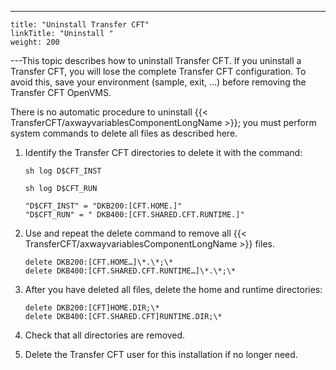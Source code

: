 ---
    title: "Uninstall Transfer CFT"
    linkTitle: "Uninstall "
    weight: 200
---This topic describes how to uninstall Transfer CFT. If you uninstall a Transfer CFT, you will lose the complete Transfer CFT configuration. To avoid this, save your environment (sample, exit, …) before removing the Transfer CFT OpenVMS.

There is no automatic procedure to uninstall {{< TransferCFT/axwayvariablesComponentLongName  >}}; you must perform system commands to delete all files as described here.

1. Identify the Transfer CFT directories to delete it with the command:

    `sh log D$CFT_INST`

    `sh log D$CFT_RUN`

      
    ```
    "D$CFT_INST" = "DKB200:[CFT.HOME.]"
    "D$CFT_RUN" = " DKB400:[CFT.SHARED.CFT.RUNTIME.]"
    ```

1. Use and repeat the delete command to remove all {{< TransferCFT/axwayvariablesComponentLongName >}} files.  
    ```
    delete DKB200:[CFT.HOME…]\*.\*;\*
    delete DKB400:[CFT.SHARED.CFT.RUNTIME…]\*.\*;\*
    ```

1. After you have deleted all files, delete the home and runtime directories:  
    ```
    delete DKB200:[CFT]HOME.DIR;\*
    delete DKB400:[CFT.SHARED.CFT]RUNTIME.DIR;\*
    ```

1. Check that all directories are removed.

1. Delete the Transfer CFT user for this installation if no longer need.
